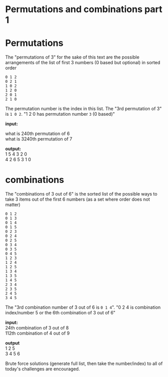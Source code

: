 # Permutations and combinations part 1
<div class="md"><h1>Permutations</h1>
<p>The "permutations of 3" for the sake of this text are the possible arrangements of the list of first 3 numbers (0 based but optional) in sorted order</p>
<pre><code>0 1 2
0 2 1
1 0 2
1 2 0
2 0 1
2 1 0
</code></pre>
<p>The permutation number is the index in this list.  The "3rd permutation of 3" is <code>1 0 2</code>.  "1 2 0 has permutation number <code>3</code> (0 based)"</p>
<p><strong>input:</strong></p>
<p>what is 240th permutation of 6<br/>
what is 3240th permutation of 7  </p>
<p><strong>output:</strong><br/>
    1 5 4 3 2 0<br/>
    4 2 6 5 3 1 0</p>
<h1>combinations</h1>
<p>The "combinations of 3 out of 6" is the sorted list of the possible ways to take 3 items out of the first 6 numbers (as a set where order does not matter)</p>
<pre><code>0 1 2
0 1 3
0 1 4
0 1 5
0 2 3
0 2 4
0 2 5
0 3 4
0 3 5
0 4 5
1 2 3
1 2 4
1 2 5
1 3 4
1 3 5
1 4 5
2 3 4
2 3 5
2 4 5
3 4 5
</code></pre>
<p>The "3rd combination number of 3 out of 6 is <code>0 1 4</code>".  "0 2 4 is combination index/number 5 or the 6th combination of 3 out of 6"</p>
<p><strong>input:</strong><br/>
24th combination of 3 out of 8<br/>
112th combination of 4 out of 9 </p>
<p><strong>output</strong><br/>
   1 2 5<br/>
 3 4 5 6</p>
<p>Brute force solutions (generate full list, then take the number/index) to all of today's challenges are encouraged.</p>
</div>
